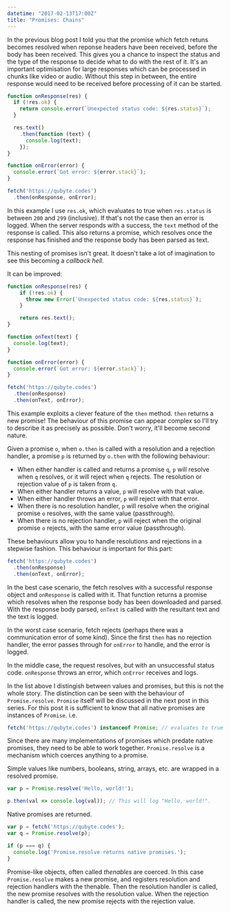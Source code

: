 ```yaml
---
datetime: "2017-02-13T17:00Z"
title: "Promises: Chains"
---
```

In the previous blog post I told you that the promise which fetch retuns becomes
resolved when reponse headers have been received, before the body has been
received. This gives you a chance to inspect the status and the type of
the response to decide what to do with the rest of it. It's an important
optimisation for large responses which can be processed in chunks like video or
audio. Without this step in between, the entire response would need to be
received before processing of it can be started.

```javascript
function onResponse(res) {
  if (!res.ok) {
    return console.error(`Unexpected status code: ${res.status}`);
  }

  res.text()
    .then(function (text) {
      console.log(text);
    });
}

function onError(error) {
  console.error(`Got error: ${error.stack}`);
}

fetch('https://qubyte.codes')
  .then(onResponse, onError);
```

In this example I use `res.ok`, which evaluates to true when `res.status` is
between `200` and `299` (inclusive). If that's not the case then an error is
logged. When the server responds with a success, the `text` method of the
response is called. This also returns a promise, which resolves once the
response has finished and the response body has been parsed as text.

This nesting of promises isn't great. It doesn't take a lot of imagination to
see this becoming a _callback hell_.

It can be improved:

```javascript
function onResponse(res) {
    if (!res.ok) {
      throw new Error(`Unexpected status code: ${res.status}`);
    }

    return res.text();
}

function onText(text) {
  console.log(text);
}

function onError(error) {
  console.error(`Got error: ${error.stack}`);
}

fetch('https://qubyte.codes')
  .then(onResponse)
  .then(onText, onError);
```

This example exploits a clever feature of the `then` method. `then` returns a
new promise! The behaviour of this promise can appear complex so I'll try to
describe it as precisely as possible. Don't worry, it'll become second nature.

Given a promise `o`, when `o.then` is called with a resolution and a rejection
handler, a promise `p` is returned by `o.then` with the following behaviour:

 - When either handler is called and returns a promise `q`, `p` will resolve
   when `q` resolves, or it will reject when `q` rejects. The resolution or
   rejection value of `p` is taken from `q`.
 - When either handler returns a value, `p` will resolve with that value.
 - When either handler throws an error, `p` will reject with that error.
 - When there is no resolution handler, `p` will resolve when the original
   promise `o` resolves, with the same value (passthrough).
 - When there is no rejection handler, `p` will reject when the original promise
   `o` rejects, with the same error value (passthrough).

These behaviours allow you to handle resolutions and rejections in a stepwise
fashion. This behaviour is important for this part:

```javascript
fetch('https://qubyte.codes')
  .then(onResponse)
  .then(onText, onError);
```

In the best case scenario, the fetch resolves with a successful response object
and `onResponse` is called with it. That function returns a promise which
resolves when the response body has been downloaded and parsed. With the
response body parsed, `onText` is called with the resultant text and the text is
logged.

In the worst case scenario, fetch rejects (perhaps there was a communication
error of some kind). Since the first `then` has no rejection handler, the error
passes through for `onError` to handle, and the error is logged.

In the middle case, the request resolves, but with an unsuccessful status code.
`onResponse` throws an error, which `onError` receives and logs.

In the list above I distingish between values and promises, but this is not the
whole story. The distinction can be seen with the behaviour of
`Promise.resolve`. `Promise` itself will be discussed in the next post in this
series. For this post it is sufficient to know that all native promises are
instances of `Promise`. i.e.

```javascript
fetch('https://qubyte.codes') instanceof Promise; // evaluates to true
```

Since there are many implementations of promises which predate native promises,
they need to be able to work together. `Promise.resolve` is a mechanism which
coerces anything to a promise.

Simple values like numbers, booleans, string, arrays, etc. are wrapped in a
resolved promise.

```javascript
var p = Promise.resolve('Hello, world!');

p.then(val => console.log(val)); // This will log "Hello, world!".
```

Native promises are returned.

```javascript
var p = fetch('https://qubyte.codes');
var q = Promise.resolve(p);

if (p === q) {
  console.log('Promise.resolve returns native promises.');
}
```

Promise-like objects, often called _thenables_ are coerced. In this case
`Promise.resolve` makes a new promise, and registers resolution and rejection
handlers with the thenable. Then the resolution handler is called, the new
promise resolves with the resolution value. When the rejection handler is
called, the new promise rejects with the rejection value.
